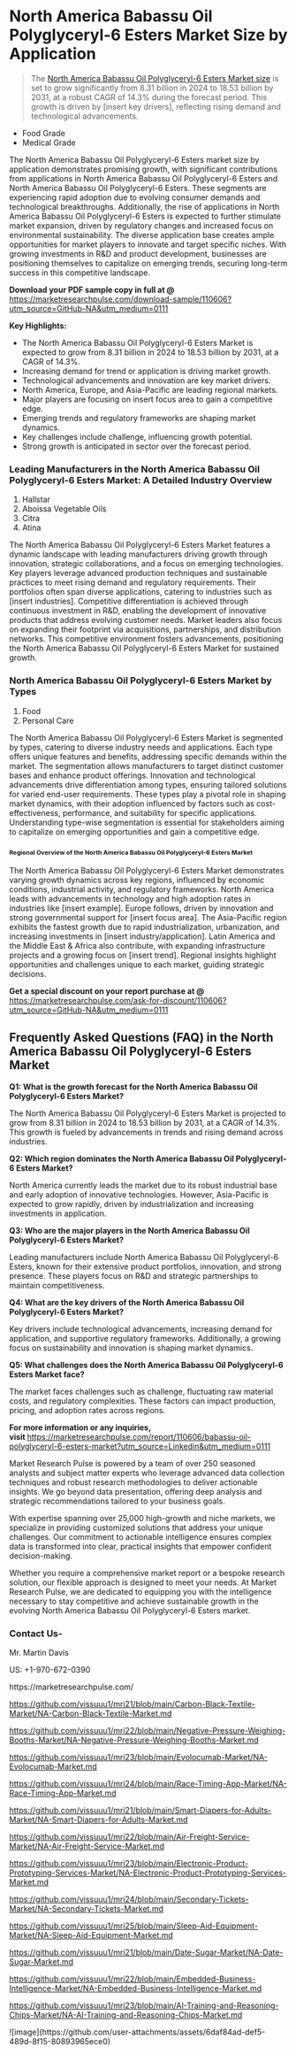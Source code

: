 <h1>North America Babassu Oil Polyglyceryl-6 Esters Market&nbsp;Size by Application</h1><blockquote><p>The <a href="https://marketresearchpulse.com/download-sample/110606?utm_source=GitHub-NA&amp;utm_medium=0111">North America Babassu Oil Polyglyceryl-6 Esters Market size</a> is set to grow significantly from 8.31 billion in 2024 to 18.53 billion by 2031, at a robust CAGR of 14.3% during the forecast period. This growth is driven by [insert key drivers], reflecting rising demand and technological advancements.</p></blockquote><ul><li>Food Grade<li> Medical Grade</li></ul><p>The North America Babassu Oil Polyglyceryl-6 Esters market size by application demonstrates promising growth, with significant contributions from applications in North America Babassu Oil Polyglyceryl-6 Esters and North America Babassu Oil Polyglyceryl-6 Esters. These segments are experiencing rapid adoption due to evolving consumer demands and technological breakthroughs. Additionally, the rise of applications in North America Babassu Oil Polyglyceryl-6 Esters is expected to further stimulate market expansion, driven by regulatory changes and increased focus on environmental sustainability. The diverse application base creates ample opportunities for market players to innovate and target specific niches. With growing investments in R&D and product development, businesses are positioning themselves to capitalize on emerging trends, securing long-term success in this competitive landscape.</p><p><strong>Download your PDF sample copy in full at @ </strong><a href="https://marketresearchpulse.com/download-sample/110606?utm_source=GitHub-NA&amp;utm_medium=0111">https://marketresearchpulse.com/download-sample/110606?utm_source=GitHub-NA&amp;utm_medium=0111</a></p><p><strong>Key Highlights: </strong></p><ul><li>The North America Babassu Oil Polyglyceryl-6 Esters Market is expected to grow from 8.31 billion in 2024 to 18.53 billion by 2031, at a CAGR of 14.3%.</li><li>Increasing demand for trend or application is driving market growth.</li><li>Technological advancements and innovation are key market drivers.</li><li>North America, Europe, and Asia-Pacific are leading regional markets.</li><li>Major players are focusing on insert focus area to gain a competitive edge.</li><li>Emerging trends and regulatory frameworks are shaping market dynamics.</li><li>Key challenges include challenge, influencing growth potential.</li><li>Strong growth is anticipated in sector over the forecast period.</li></ul><h3>Leading Manufacturers in the North America Babassu Oil Polyglyceryl-6 Esters Market: A Detailed Industry Overview</h3><ol><li>Hallstar</li><li>Aboissa Vegetable Oils</li><li>Citra</li><li>Atina</li></ol><div class="flex max-w-full flex-col flex-grow"><div class="min-h-8 text-message flex w-full flex-col items-end gap-2 whitespace-normal break-words [.text-message+&amp;]:mt-5" dir="auto" data-message-author-role="assistant" data-message-id="fd8432e4-4910-450d-b182-61b7bfb0a01f" data-message-model-slug="gpt-4o"><div class="flex w-full flex-col gap-1 empty:hidden first:pt-[3px]"><div class="markdown prose w-full break-words dark:prose-invert light"><p>The North America Babassu Oil Polyglyceryl-6 Esters Market features a dynamic landscape with leading manufacturers driving growth through innovation, strategic collaborations, and a focus on emerging technologies. Key players leverage advanced production techniques and sustainable practices to meet rising demand and regulatory requirements. Their portfolios often span diverse applications, catering to industries such as [insert industries]. Competitive differentiation is achieved through continuous investment in R&amp;D, enabling the development of innovative products that address evolving customer needs. Market leaders also focus on expanding their footprint via acquisitions, partnerships, and distribution networks. This competitive environment fosters advancements, positioning the North America Babassu Oil Polyglyceryl-6 Esters Market for sustained growth.</p></div></div></div></div><h3>North America Babassu Oil Polyglyceryl-6 Esters Market by Types</h3><ol><li>Food<li> Personal Care</li></ol><div class="flex max-w-full flex-col flex-grow"><div class="min-h-8 text-message flex w-full flex-col items-end gap-2 whitespace-normal break-words [.text-message+&amp;]:mt-5" dir="auto" data-message-author-role="assistant" data-message-id="084470be-0bb7-4664-bddf-5156b4f41249" data-message-model-slug="gpt-4o-mini"><div class="flex w-full flex-col gap-1 empty:hidden first:pt-[3px]"><div class="markdown prose w-full break-words dark:prose-invert light"><p>The North America Babassu Oil Polyglyceryl-6 Esters Market is segmented by types, catering to diverse industry needs and applications. Each type offers unique features and benefits, addressing specific demands within the market. The segmentation allows manufacturers to target distinct customer bases and enhance product offerings. Innovation and technological advancements drive differentiation among types, ensuring tailored solutions for varied end-user requirements. These types play a pivotal role in shaping market dynamics, with their adoption influenced by factors such as cost-effectiveness, performance, and suitability for specific applications. Understanding type-wise segmentation is essential for stakeholders aiming to capitalize on emerging opportunities and gain a competitive edge.</p></div></div></div></div><h3><span style="font-size: 11px;">Regional Overview of the North America Babassu Oil Polyglyceryl-6 Esters Market</span></h3><div class="flex max-w-full flex-col flex-grow"><div class="min-h-8 text-message flex w-full flex-col items-end gap-2 whitespace-normal break-words [.text-message+&amp;]:mt-5" dir="auto" data-message-author-role="assistant" data-message-id="e9038762-ce64-4e30-91c9-9bd413514231" data-message-model-slug="gpt-4o-mini"><div class="flex w-full flex-col gap-1 empty:hidden first:pt-[3px]"><div class="markdown prose w-full break-words dark:prose-invert light"><p>The North America Babassu Oil Polyglyceryl-6 Esters Market demonstrates varying growth dynamics across key regions, influenced by economic conditions, industrial activity, and regulatory frameworks. North America leads with advancements in technology and high adoption rates in industries like [insert example]. Europe follows, driven by innovation and strong governmental support for [insert focus area]. The Asia-Pacific region exhibits the fastest growth due to rapid industrialization, urbanization, and increasing investments in [insert industry/application]. Latin America and the Middle East &amp; Africa also contribute, with expanding infrastructure projects and a growing focus on [insert trend]. Regional insights highlight opportunities and challenges unique to each market, guiding strategic decisions.</p></div></div></div></div><p><strong>Get a special discount on your report purchase at @ </strong><a href="https://marketresearchpulse.com/ask-for-discount/110606?utm_source=GitHub-NA&amp;utm_medium=0111">https://marketresearchpulse.com/ask-for-discount/110606?utm_source=GitHub-NA&amp;utm_medium=0111</a></p><h2>Frequently Asked Questions (FAQ) in the North America Babassu Oil Polyglyceryl-6 Esters Market</h2><p><strong>Q1: What is the growth forecast for the North America Babassu Oil Polyglyceryl-6 Esters Market?</strong></p><p>The North America Babassu Oil Polyglyceryl-6 Esters Market is projected to grow from 8.31 billion in 2024 to 18.53 billion by 2031, at a CAGR of 14.3%. This growth is fueled by advancements in trends and rising demand across industries.</p><p><strong>Q2: Which region dominates the North America Babassu Oil Polyglyceryl-6 Esters Market?</strong></p><p>North America currently leads the market due to its robust industrial base and early adoption of innovative technologies. However, Asia-Pacific is expected to grow rapidly, driven by industrialization and increasing investments in application.</p><p><strong>Q3: Who are the major players in the North America Babassu Oil Polyglyceryl-6 Esters Market?</strong></p><p>Leading manufacturers include North America Babassu Oil Polyglyceryl-6 Esters, known for their extensive product portfolios, innovation, and strong presence. These players focus on R&amp;D and strategic partnerships to maintain competitiveness.</p><p><strong>Q4: What are the key drivers of the North America Babassu Oil Polyglyceryl-6 Esters Market?</strong></p><p>Key drivers include technological advancements, increasing demand for application, and supportive regulatory frameworks. Additionally, a growing focus on sustainability and innovation is shaping market dynamics.</p><p><strong>Q5: What challenges does the North America Babassu Oil Polyglyceryl-6 Esters Market face?</strong></p><p>The market faces challenges such as challenge, fluctuating raw material costs, and regulatory complexities. These factors can impact production, pricing, and adoption rates across regions.</p><p><strong>For more information or any inquiries, visit&nbsp;</strong><a href="https://marketresearchpulse.com/report/110606/babassu-oil-polyglyceryl-6-esters-market?utm_source=Linkedin&utm_medium=0111">https://marketresearchpulse.com/report/110606/babassu-oil-polyglyceryl-6-esters-market?utm_source=Linkedin&utm_medium=0111</a></p><p>Market Research Pulse is powered by a team of over 250 seasoned analysts and subject matter experts who leverage advanced data collection techniques and robust research methodologies to deliver actionable insights. We go beyond data presentation, offering deep analysis and strategic recommendations tailored to your business goals.</p><p>With expertise spanning over 25,000 high-growth and niche markets, we specialize in providing customized solutions that address your unique challenges. Our commitment to actionable intelligence ensures complex data is transformed into clear, practical insights that empower confident decision-making.</p><p>Whether you require a comprehensive market report or a bespoke research solution, our flexible approach is designed to meet your needs. At Market Research Pulse, we are dedicated to equipping you with the intelligence necessary to stay competitive and achieve sustainable growth in the evolving North America Babassu Oil Polyglyceryl-6 Esters market.</p><h3><strong>Contact Us-</strong></h3><p>Mr. Martin Davis</p><p>US: +1-970-672-0390</p><p>https://marketresearchpulse.com/</p><p><a href="https://github.com/vissuuu1/mri21/blob/main/Carbon-Black-Textile-Market/NA-Carbon-Black-Textile-Market.md">https://github.com/vissuuu1/mri21/blob/main/Carbon-Black-Textile-Market/NA-Carbon-Black-Textile-Market.md</a></p><p><a href="https://github.com/vissuuu1/mri22/blob/main/Negative-Pressure-Weighing-Booths-Market/NA-Negative-Pressure-Weighing-Booths-Market.md">https://github.com/vissuuu1/mri22/blob/main/Negative-Pressure-Weighing-Booths-Market/NA-Negative-Pressure-Weighing-Booths-Market.md</a></p><p><a href="https://github.com/vissuuu1/mri23/blob/main/Evolocumab-Market/NA-Evolocumab-Market.md">https://github.com/vissuuu1/mri23/blob/main/Evolocumab-Market/NA-Evolocumab-Market.md</a></p><p><a href="https://github.com/vissuuu1/mri24/blob/main/Race-Timing-App-Market/NA-Race-Timing-App-Market.md">https://github.com/vissuuu1/mri24/blob/main/Race-Timing-App-Market/NA-Race-Timing-App-Market.md</a></p><p><a href="https://github.com/vissuuu1/mri21/blob/main/Smart-Diapers-for-Adults-Market/NA-Smart-Diapers-for-Adults-Market.md">https://github.com/vissuuu1/mri21/blob/main/Smart-Diapers-for-Adults-Market/NA-Smart-Diapers-for-Adults-Market.md</a></p><p><a href="https://github.com/vissuuu1/mri22/blob/main/Air-Freight-Service-Market/NA-Air-Freight-Service-Market.md">https://github.com/vissuuu1/mri22/blob/main/Air-Freight-Service-Market/NA-Air-Freight-Service-Market.md</a></p><p><a href="https://github.com/vissuuu1/mri23/blob/main/Electronic-Product-Prototyping-Services-Market/NA-Electronic-Product-Prototyping-Services-Market.md">https://github.com/vissuuu1/mri23/blob/main/Electronic-Product-Prototyping-Services-Market/NA-Electronic-Product-Prototyping-Services-Market.md</a></p><p><a href="https://github.com/vissuuu1/mri24/blob/main/Secondary-Tickets-Market/NA-Secondary-Tickets-Market.md">https://github.com/vissuuu1/mri24/blob/main/Secondary-Tickets-Market/NA-Secondary-Tickets-Market.md</a></p><p><a href="https://github.com/vissuuu1/mri25/blob/main/Sleep-Aid-Equipment-Market/NA-Sleep-Aid-Equipment-Market.md">https://github.com/vissuuu1/mri25/blob/main/Sleep-Aid-Equipment-Market/NA-Sleep-Aid-Equipment-Market.md</a></p><p><a href="https://github.com/vissuuu1/mri21/blob/main/Date-Sugar-Market/NA-Date-Sugar-Market.md">https://github.com/vissuuu1/mri21/blob/main/Date-Sugar-Market/NA-Date-Sugar-Market.md</a></p><p><a href="https://github.com/vissuuu1/mri22/blob/main/Embedded-Business-Intelligence-Market/NA-Embedded-Business-Intelligence-Market.md">https://github.com/vissuuu1/mri22/blob/main/Embedded-Business-Intelligence-Market/NA-Embedded-Business-Intelligence-Market.md</a></p><p><a href="https://github.com/vissuuu1/mri23/blob/main/AI-Training-and-Reasoning-Chips-Market/NA-AI-Training-and-Reasoning-Chips-Market.md">https://github.com/vissuuu1/mri23/blob/main/AI-Training-and-Reasoning-Chips-Market/NA-AI-Training-and-Reasoning-Chips-Market.md</a></p>
![image](https://github.com/user-attachments/assets/6daf84ad-def5-489d-8f15-80893965ece0)
